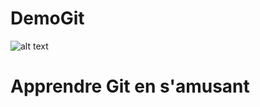# DemoGit
![alt text](https://www.google.com/url?sa=i&rct=j&q=&esrc=s&source=images&cd=&cad=rja&uact=8&ved=2ahUKEwjX2ZGYjdHeAhUIyYUKHbKkDeYQjRx6BAgBEAU&url=https%3A%2F%2Ffr.wikipedia.org%2Fwiki%2FFichier%3AGit_icon.svg&psig=AOvVaw14JU0Se_qM2wWX9B2zdk_q&ust=1542189137490327 "Logo Git")

# Apprendre Git en s'amusant